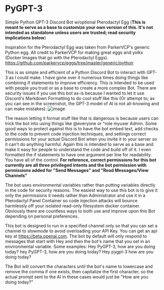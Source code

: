 # PyGPT-3
Simple Python GPT-3 Discord Bot w/optional Pterodactyl Egg (**This is meant to serve as a base to customize your own version of this. It's not intended as standalone unless users are trusted; read security implications below**)

Inspiration for the Pterodactyl Egg was taken from ParkerVCP's generic Python egg. All credit to ParkerVCP for making great eggs and yolks (Docker Images that go with the Pterodactyl Eggs). https://github.com/parkervcp/eggs/tree/master/generic/python

This is as simple and efficient of a Python Discord Bot to interact with GPT-3 as I could make. I have gone over it numerous times doing things like combining if statements to improve efficiency. This is intended to be used with people you trust or as a base to create a more complex Bot. There are security issues if you use this bot as-is because I wanted to let it use Discord's Markdown Formatting to do cool stuff like this (Or attempt to; as you can see in the screenshot, the GPT-3 model of AI is not all-knowing and can make mistakes): ![image](https://user-images.githubusercontent.com/59907407/213577147-fcb07d45-40fa-4216-8301-180ca76c19c4.png)

The reason letting it format stuff like that is dangerous is because users can trick the bot into using things like @everyone or ^role myuser Admin. Some good ways to protect against this is to have the bot embed text, add checks to the code to prevent code injection techniques, and settings correct permissions for your actual Discord Bot when you invite it to your server so it can't do anything harmful. Again this is intended to serve as a base and make it easy for people to understand the code and build off of it. I even formatted the if statements to have one argument per line for readability. You have all of the control. **For reference, correct permissions for this bot currently are all three privileged intents and the bot permission with permissions added for "Send Messages" and "Read Messages/View Channels"**

The bot uses environmental variables rather than putting variables directly in the code for security reasons. The easiest way to use this bot is to give it only the permissions it needs rather than Administrator and use it in a Pterodactyl Panel Container so code injection attacks will bounce harmlessly off your isolated read-only filesystem docker container. Obviously there are countless ways to both use and improve upon this Bot depending on personal preferences.

This bot is designed to run in a specified channel only so that you can set a channel to slowmode to avoid overloading your API Key. You can get an api key at https://beta.openai.com.
The bot by default will only respond to messages that start with Hey and then the bot's name that you set in an environmental variable. Some examples:
Hey PyGPT-3, how are you doing today?
hey PyGPT-3, how are you doing today?
Hey pygpt-3 how are you doing today?

The Bot will convert the characters until the bot's name to lowercase and remove the comma if one exists, then capitalize the first character, so the actual prompt sent to the AI in these cases would just be "How are you doing today?"
